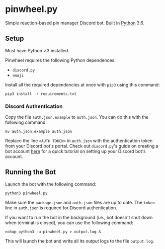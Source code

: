 # pinwheel.py

Simple reaction-based pin manager Discord bot. Built in [Python](http://python.org) 3.6.

## Setup

Must have Python v.3 installed.

Pinwheel requires the following Python dependences:
- `discord.py`
- `emoji`

Install all the required dependencies at once with `pip3` using this command:

```
pip3 install -r requirements.txt
```

### Discord Authentication

Copy the file `auth.json.example` to `auth.json`. You can do this with the following command:

```
mv auth.json.example auth.json
```

Replace the line `<AUTH TOKEN>` in `auth.json` with the authentication token from your Discord bot's portal. Check out `discord.py`'s guide on creating a bot account [here](https://discordpy.readthedocs.io/en/latest/discord.html#creating-a-bot-account) for a quick tutorial on setting up your Discord bot's account.

## Running the Bot

Launch the bot with the following command:

```
python3 pinwheel.py
```

Make sure the `package.json` and `auth.json` files are up to date. The `token` line in `auth.json` is required for Discord authentication.


If you want to run the bot in the background (i.e., bot doesn't shut down when terminal is closed), you can use the following command:

```
nohup python3 -u pinwheel.py > output.log &
```

This will launch the bot and write all its output logs to the file `output.log`. 
